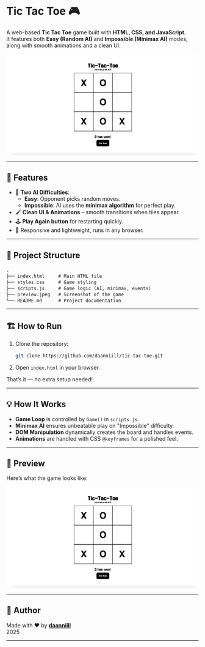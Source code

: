# Tic Tac Toe 🎮

A web-based **Tic Tac Toe** game built with **HTML, CSS, and JavaScript**.  
It features both **Easy (Random AI)** and **Impossible (Minimax AI)** modes, along with smooth animations and a clean UI.

![Preview of the game](./preview.jpeg)

---

## 🚀 Features
- 🎯 **Two AI Difficulties**:
  - **Easy**: Opponent picks random moves.
  - **Impossible**: AI uses the **minimax algorithm** for perfect play.
- 🖌️ **Clean UI & Animations** – smooth transitions when tiles appear.
- 🕹️ **Play Again button** for restarting quickly.
- 📱 Responsive and lightweight, runs in any browser.

---

## 📂 Project Structure
```
.
├── index.html     # Main HTML file
├── styles.css     # Game styling
├── scripts.js     # Game logic (AI, minimax, events)
├── preview.jpeg   # Screenshot of the game
└── README.md      # Project documentation
```

---

## 🏗️ How to Run
1. Clone the repository:
   ```bash
   git clone https://github.com/daanniill/tic-tac-toe.git
   ```
2. Open `index.html` in your browser.

That’s it — no extra setup needed!

---

## 💡 How It Works
- **Game Loop** is controlled by `Game()` in `scripts.js`.
- **Minimax AI** ensures unbeatable play on "Impossible" difficulty.
- **DOM Manipulation** dynamically creates the board and handles events.
- **Animations** are handled with CSS `@keyframes` for a polished feel.

---

## 📸 Preview
Here’s what the game looks like:

![Game Screenshot](./preview.jpeg)

---

## 👤 Author
Made with ❤️ by **[daanniill](https://github.com/daanniill)**  
2025

---

